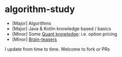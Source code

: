 # algorithm-study
- [Major] Algorithms
- [Major] Java & Kotlin knowledge based / basics
- [Minor] Some [Quant knowledge](src/main/resource/finance): i.e. option pricing
- [Minor] [Brain-teasers](src/main/resource/finance/brainteasers)

I update from time to time. Welcome to fork or PRs
